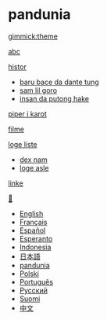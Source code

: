 # pandunia

[gimmick:theme](readable)

[abc](abc.md)

[histor]()

  * [baru bace da dante tung](baru_dante.md)
  * [sam lil goro](3_lil_goro.md)
  * [insan da putong hake](putong_hake.md)

[piper i karot](piper_i_karot.md)

[filme](filme.md)

[loge liste]()

  * [dex nam](dex_nam.md)
  * [loge asle](loge_asle.md)

[linke](link.md)

[💬]()

  * [English](../engli/index.md)
  * [Français](../frans/index.md)
  * [Español](../espani/index.md)
  * [Esperanto](../esperanto/index.md)
  * [Indonesia](../malayu/index.md)
  * [日本語](../nipon/index.md)
  * [pandunia](../pandunia/index.md)
  * [Polski](../polski/index.md)
  * [Português](../portugal/index.md)
  * [Русский](../rusi/index.md)
  * [Suomi](../suomi/index.md)
  * [中文](../zhongwen/index.md)


